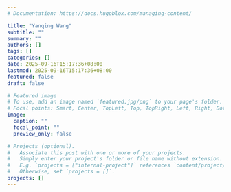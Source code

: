 ```yaml
---
# Documentation: https://docs.hugoblox.com/managing-content/

title: "Yanqing Wang"
subtitle: ""
summary: ""
authors: []
tags: []
categories: []
date: 2025-09-16T15:17:36+08:00
lastmod: 2025-09-16T15:17:36+08:00
featured: false
draft: false

# Featured image
# To use, add an image named `featured.jpg/png` to your page's folder.
# Focal points: Smart, Center, TopLeft, Top, TopRight, Left, Right, BottomLeft, Bottom, BottomRight.
image:
  caption: ""
  focal_point: ""
  preview_only: false

# Projects (optional).
#   Associate this post with one or more of your projects.
#   Simply enter your project's folder or file name without extension.
#   E.g. `projects = ["internal-project"]` references `content/project/deep-learning/index.md`.
#   Otherwise, set `projects = []`.
projects: []
---
```

